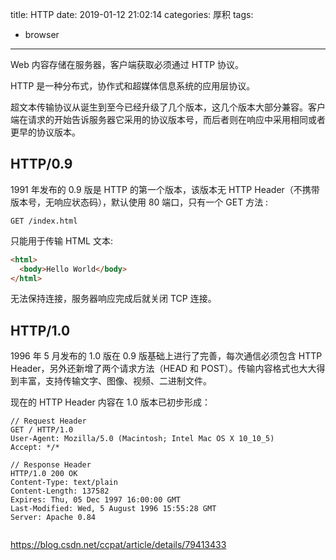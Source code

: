 title: HTTP
date: 2019-01-12 21:02:14
categories: 厚积
tags:
  - browser
---
Web 内容存储在服务器，客户端获取必须通过 HTTP 协议。

HTTP 是一种分布式，协作式和超媒体信息系统的应用层协议。

超文本传输协议从诞生到至今已经升级了几个版本，这几个版本大部分兼容。客户端在请求的开始告诉服务器它采用的协议版本号，而后者则在响应中采用相同或者更早的协议版本。

## HTTP/0.9

1991 年发布的 0.9 版是 HTTP 的第一个版本，该版本无 HTTP Header（不携带版本号，无响应状态码），默认使用 80 端口，只有一个 GET 方法 :
```
GET /index.html
```
只能用于传输 HTML 文本:
```html
<html>
  <body>Hello World</body>
</html>
```
无法保持连接，服务器响应完成后就关闭 TCP 连接。

## HTTP/1.0

1996 年 5 月发布的 1.0 版在 0.9 版基础上进行了完善，每次通信必须包含 HTTP Header，另外还新增了两个请求方法（HEAD 和 POST）。传输内容格式也大大得到丰富，支持传输文字、图像、视频、二进制文件。

现在的 HTTP Header 内容在 1.0 版本已初步形成：

```
// Request Header
GET / HTTP/1.0
User-Agent: Mozilla/5.0 (Macintosh; Intel Mac OS X 10_10_5)
Accept: */*

// Response Header
HTTP/1.0 200 OK 
Content-Type: text/plain
Content-Length: 137582
Expires: Thu, 05 Dec 1997 16:00:00 GMT
Last-Modified: Wed, 5 August 1996 15:55:28 GMT
Server: Apache 0.84


```

<!--more-->
https://blog.csdn.net/ccpat/article/details/79413433